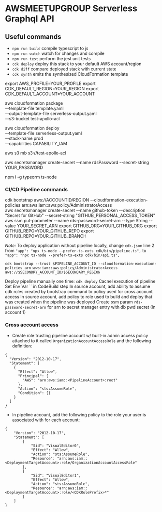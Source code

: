 # AWSMEETUPGROUP Serverless Graphql API

## Useful commands

- `npm run build` compile typescript to js
- `npm run watch` watch for changes and compile
- `npm run test` perform the jest unit tests
- `cdk deploy` deploy this stack to your default AWS account/region
- `cdk diff` compare deployed stack with current state
- `cdk synth` emits the synthesized CloudFormation template

export AWS_PROFILE=YOUR_PROFILE
export CDK_DEFAULT_REGION=YOUR_REGION
export CDK_DEFAULT_ACCOUNT=YOUR_ACCOUNT

aws cloudformation package \
 --template-file template.yaml \
 --output-template-file serverless-output.yaml \
 --s3-bucket test-apollo-acl

aws cloudformation deploy \
 --template-file serverless-output.yaml \
 --stack-name prod \
 --capabilities CAPABILITY_IAM

aws s3 mb s3://test-apollo-acl 

aws secretsmanager create-secret --name rdsPassword --secret-string YOUR_PASSWORD

npm i -g typeorm ts-node

### CI/CD Pipeline commands

cdk bootstrap aws://ACCOUNTID/REGION --cloudformation-execution-policies arn:aws:iam::aws:policy/AdministratorAccess  
aws secretsmanager create-secret --name github-token --description "Secret for GitHub" --secret-string "GITHUB_PERSONAL_ACCESS_TOKEN"
aws ssm put-parameter --name rds-password-secret-arn --type String --value YOUR_SECRET_ARN
export GITHUB_ORG=YOUR_GITHUB_ORG
export GITHUB_REPO=YOUR_GITHUB_REPO
export GITHUB_REPO=YOUR_GITHUB_BRANCH

*Note:* To deploy application without pipeline locally, change `cdk.json` line 2 from `"app": "npx ts-node --prefer-ts-exts cdk/bin/pipeline.ts",` to `"app": "npx ts-node --prefer-ts-exts cdk/bin/api.ts",` 



```
cdk bootstrap --trust $PIPELINE_ACCOUNT_ID --cloudformation-execution-policies arn:aws:iam::aws:policy/AdministratorAccess aws://$SECONDRY_ACCOUNT_ID/$SECONDARY_REGION
```

Deploy pipeline manually one time: `cdk deploy`
Cacnel execution of pipeline
Set Env Var `` in CodeBuild step
In source account, add ability to assume cdk roles created by bootstrap command to policy used for cross account access
In source account, add policy to role used to build and deploy that was created when the pipeline was deployed
Create ssm param `rds-password-secret-arn` for arn to secret manager entry with db pwd secret (In account 1)

### Cross account access
* Create role trusting pipeline account w/ built-in admin access policy attached to it called `OrganizationAccountAccessRole` and the following definition:
```
{
  "Version": "2012-10-17",
  "Statement": [
    {
      "Effect": "Allow",
      "Principal": {
        "AWS": "arn:aws:iam::<PipelineAccount>:root"
      },
      "Action": "sts:AssumeRole",
      "Condition": {}
    }
  ]
}
```
* In pipeline account, add the following policy to the role your user is associated with for each account:
```
{
    "Version": "2012-10-17",
    "Statement": [
        {
            "Sid": "VisualEditor0",
            "Effect": "Allow",
            "Action": "sts:AssumeRole",
            "Resource": "arn:aws:iam::<DeploymentTargetAccount>:role/OrganizationAccountAccessRole"
        },
        {
            "Sid": "VisualEditor1",
            "Effect": "Allow",
            "Action": "sts:AssumeRole",
            "Resource": "arn:aws:iam::<DeploymentTargetAccount>:role/<CDKRolePrefix>*"
        }
    ]
}
```
